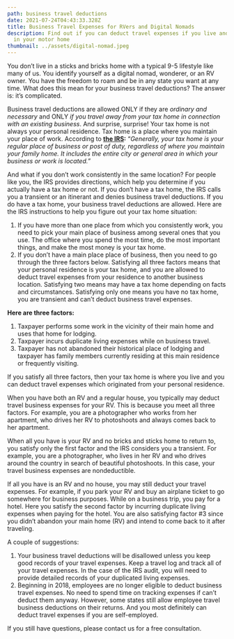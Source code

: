 ```yaml
---
path: business travel deductions
date: 2021-07-24T04:43:33.328Z
title: Business Travel Expenses for RVers and Digital Nomads
description: Find out if you can deduct travel expenses if you live and travel
  in your motor home
thumbnail: ../assets/digital-nomad.jpeg
---
```

You don’t live in a sticks and bricks home with a typical 9-5 lifestyle like many of us. You identify yourself as a digital nomad, wonderer, or an RV owner. You have the freedom to roam and be in any state you want at any time. What does this mean for your business travel deductions? The answer is: it’s complicated.

Business travel deductions are allowed ONLY if they are *ordinary and necessary* and ONLY *if you travel away from your tax home in connection with an existing business*. And surprise, surprise! Your tax home is not always your personal residence. Tax home is a place where you maintain your place of work. According to **[the IRS](https://www.irs.gov/taxtopics/tc511):** “*Generally, your tax home is your regular place of business or post of duty, regardless of where you maintain your family home. It includes the entire city or general area in which your business or work is located.”*

And what if you don’t work consistently in the same location? For people like you, the IRS provides directions, which help you determine if you actually have a tax home or not. If you don’t have a tax home, the IRS calls you a transient or an itinerant and denies business travel deductions. If you do have a tax home, your business travel deductions are allowed. Here are the IRS instructions to help you figure out your tax home situation:

1. If you have more than one place from which you consistently work, you need to pick your main place of business among several ones that you use. The office where you spend the most time, do the most important things, and make the most money is your tax home.
2. If you don’t have a main place place of business, then you need to go through the three factors below. Satisfying all three factors means that your personal residence is your tax home, and you are allowed to deduct travel expenses from your residence to another business location. Satisfying two means may have a tax home depending on facts and circumstances. Satisfying only one means you have no tax home, you are transient and can’t deduct business travel expenses.

**Here are three factors:**

1. Taxpayer performs some work in the vicinity of their main home and uses that home for lodging.
2. Taxpayer incurs duplicate living expenses while on business travel.
3. Taxpayer has not abandoned their historical place of lodging and taxpayer has family members currently residing at this main residence or frequently visiting.

If you satisfy all three factors, then your tax home is where you live and you can deduct travel expenses which originated from your personal residence.

When you have both an RV and a regular house, you typically may deduct travel business expenses for your RV. This is because you meet all three factors. For example, you are a photographer who works from her apartment, who drives her RV to photoshoots and always comes back to her apartment.

When all you have is your RV and no bricks and sticks home to return to, you satisfy only the first factor and the IRS considers you a transient. For example, you are a photographer, who lives in her RV and who drives around the country in search of beautiful photoshoots. In this case, your travel business expenses are nondeductible.

If all you have is an RV and no house, you may still deduct your travel expenses. For example, if you park your RV and buy an airplane ticket to go somewhere for business purposes. While on a business trip, you pay for a hotel. Here you satisfy the second factor by incurring duplicate living expenses when paying for the hotel. You are also satisfying factor #3 since you didn’t abandon your main home (RV) and intend to come back to it after traveling.

A couple of suggestions:

1. Your business travel deductions will be disallowed unless you keep good records of your travel expenses. Keep a travel log and track all of your travel expenses. In the case of the IRS audit, you will need to provide detailed records of your duplicated living expenses.
2. Beginning in 2018, employees are no longer eligible to deduct business travel expenses. No need to spend time on tracking expenses if can’t deduct them anyway. However, some states still allow employee travel business deductions on their returns. And you most definitely can deduct travel expenses if you are self-employed.

If you still have questions, please contact us for a free consultation.